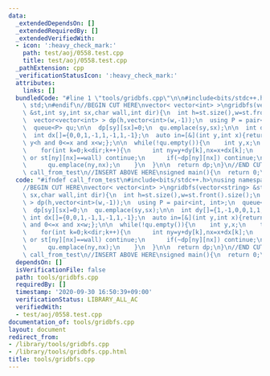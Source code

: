 ```yaml
---
data:
  _extendedDependsOn: []
  _extendedRequiredBy: []
  _extendedVerifiedWith:
  - icon: ':heavy_check_mark:'
    path: test/aoj/0558.test.cpp
    title: test/aoj/0558.test.cpp
  _pathExtension: cpp
  _verificationStatusIcon: ':heavy_check_mark:'
  attributes:
    links: []
  bundledCode: "#line 1 \"tools/gridbfs.cpp\"\n\n#include<bits/stdc++.h>\nusing namespace\
    \ std;\n#endif\n//BEGIN CUT HERE\nvector< vector<int> >\ngridbfs(vector<string>\
    \ &st,int sy,int sx,char wall,int dir){\n  int h=st.size(),w=st.front().size();\n\
    \  vector<vector<int> > dp(h,vector<int>(w,-1));\n  using P = pair<int, int>;\n\
    \  queue<P> qu;\n\n  dp[sy][sx]=0;\n  qu.emplace(sy,sx);\n\n  int dy[]={1,-1,0,0,1,1,-1,-1};\n\
    \  int dx[]={0,0,1,-1,1,-1,1,-1};\n  auto in=[&](int y,int x){return 0<=y and\
    \ y<h and 0<=x and x<w;};\n\n  while(!qu.empty()){\n    int y,x;\n    tie(y,x)=qu.front();qu.pop();\n\
    \    for(int k=0;k<dir;k++){\n      int ny=y+dy[k],nx=x+dx[k];\n      if(!in(ny,nx)\
    \ or st[ny][nx]==wall) continue;\n      if(~dp[ny][nx]) continue;\n      dp[ny][nx]=dp[y][x]+1;\n\
    \      qu.emplace(ny,nx);\n    }\n  }\n\n  return dp;\n}\n//END CUT HERE\n#ifndef\
    \ call_from_test\n//INSERT ABOVE HERE\nsigned main(){\n  return 0;\n}\n#endif\n"
  code: "#ifndef call_from_test\n#include<bits/stdc++.h>\nusing namespace std;\n#endif\n\
    //BEGIN CUT HERE\nvector< vector<int> >\ngridbfs(vector<string> &st,int sy,int\
    \ sx,char wall,int dir){\n  int h=st.size(),w=st.front().size();\n  vector<vector<int>\
    \ > dp(h,vector<int>(w,-1));\n  using P = pair<int, int>;\n  queue<P> qu;\n\n\
    \  dp[sy][sx]=0;\n  qu.emplace(sy,sx);\n\n  int dy[]={1,-1,0,0,1,1,-1,-1};\n \
    \ int dx[]={0,0,1,-1,1,-1,1,-1};\n  auto in=[&](int y,int x){return 0<=y and y<h\
    \ and 0<=x and x<w;};\n\n  while(!qu.empty()){\n    int y,x;\n    tie(y,x)=qu.front();qu.pop();\n\
    \    for(int k=0;k<dir;k++){\n      int ny=y+dy[k],nx=x+dx[k];\n      if(!in(ny,nx)\
    \ or st[ny][nx]==wall) continue;\n      if(~dp[ny][nx]) continue;\n      dp[ny][nx]=dp[y][x]+1;\n\
    \      qu.emplace(ny,nx);\n    }\n  }\n\n  return dp;\n}\n//END CUT HERE\n#ifndef\
    \ call_from_test\n//INSERT ABOVE HERE\nsigned main(){\n  return 0;\n}\n#endif\n"
  dependsOn: []
  isVerificationFile: false
  path: tools/gridbfs.cpp
  requiredBy: []
  timestamp: '2020-09-30 16:50:39+09:00'
  verificationStatus: LIBRARY_ALL_AC
  verifiedWith:
  - test/aoj/0558.test.cpp
documentation_of: tools/gridbfs.cpp
layout: document
redirect_from:
- /library/tools/gridbfs.cpp
- /library/tools/gridbfs.cpp.html
title: tools/gridbfs.cpp
---
```

